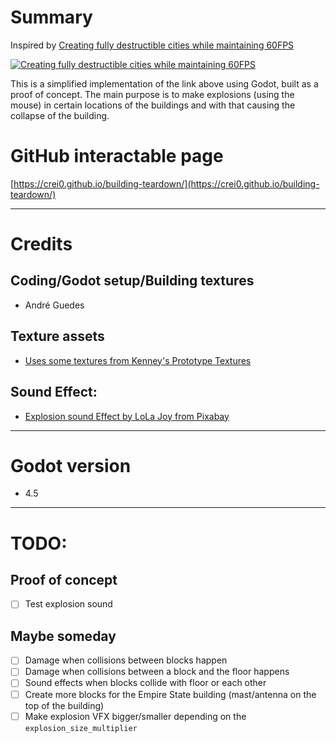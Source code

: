 # Summary
Inspired by [Creating fully destructible cities while maintaining 60FPS](https://www.gamedeveloper.com/design/creating-fully-destructible-cities-while-maintaining-60fps)

[![Creating fully destructible cities while maintaining 60FPS](http://img.youtube.com/vi/mBJSeVKWPZ4/0.jpg)](https://www.youtube.com/watch?v=mBJSeVKWPZ4)

This is a simplified implementation of the link above using Godot, built as a proof of concept.
The main purpose is to make explosions (using the mouse) in certain locations of the buildings and with that causing the collapse of the building.

# GitHub interactable page
[https://crei0.github.io/building-teardown/](https://crei0.github.io/building-teardown/)

----

# Credits

## Coding/Godot setup/Building textures
- André Guedes

## Texture assets

- [Uses some textures from Kenney's Prototype Textures](https://www.kenney.nl/assets/prototype-textures)

## Sound Effect:

- [Explosion sound Effect by LoLa Joy from Pixabay](https://pixabay.com/sound-effects/bomb-explosion-2-381970/)

----

# Godot version
- 4.5

----

# TODO:

## Proof of concept

* [ ] Test explosion sound

## Maybe someday

* [ ] Damage when collisions between blocks happen
* [ ] Damage when collisions between a block and the floor happens
* [ ] Sound effects when blocks collide with floor or each other
* [ ] Create more blocks for the Empire State building (mast/antenna on the top of the building)
* [ ] Make explosion VFX bigger/smaller depending on the `explosion_size_multiplier`